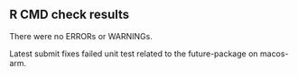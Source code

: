## R CMD check results
There were no ERRORs or WARNINGs.

Latest submit fixes failed unit test related to the future-package on macos-arm.

